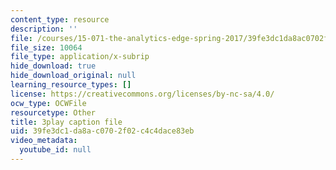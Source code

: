```yaml
---
content_type: resource
description: ''
file: /courses/15-071-the-analytics-edge-spring-2017/39fe3dc1da8ac0702f02c4c4dace83eb_iJvEgQkLjow.srt
file_size: 10064
file_type: application/x-subrip
hide_download: true
hide_download_original: null
learning_resource_types: []
license: https://creativecommons.org/licenses/by-nc-sa/4.0/
ocw_type: OCWFile
resourcetype: Other
title: 3play caption file
uid: 39fe3dc1-da8a-c070-2f02-c4c4dace83eb
video_metadata:
  youtube_id: null
---
```

